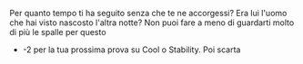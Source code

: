 Per quanto tempo ti ha seguito senza che te ne accorgessi? Era lui l'uomo che hai visto nascosto l'altra notte? Non puoi fare a meno di guardarti molto di più le spalle per questo
-  -2 per la tua prossima prova su Cool o Stability. Poi scarta